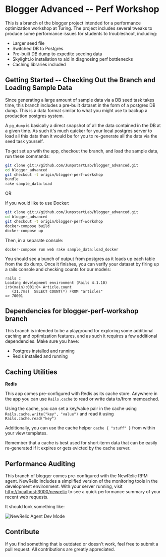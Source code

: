 # Blogger Advanced -- Perf Workshop

This is a branch of the blogger project intended for a performance
optimization workshop at Turing. The project includes several tweaks to
produce some performance issues for students to troubleshoot, including:

* Larger seed file
* Switched DB to Postgres
* Pre-built DB dump to expedite seeding data
* Skylight.io installation to aid in diagnosing perf bottlenecks
* Caching libraries included

## Getting Started -- Checking Out the Branch and Loading Sample Data

Since generating a large amount of sample data via a DB seed task takes
time, this branch includes a pre-built dataset in the form of a postgres
DB dump. This is a data format similar to what you might use to backup a
production postgres system.

A `pg_dump` is basically a direct snapshot of all the data contained in
the DB at a given time. As such it's much quicker for your local
postgres server to load all this data than it would be for you to
re-generate all the data via the seed task yourself.

To get set up with the app, checkout the branch, and load the sample
data, run these commands:

```bash
git clone git://github.com/JumpstartLab/blogger_advanced.git
cd blogger_advanced
git checkout -t origin/blogger-perf-workshop
bundle
rake sample_data:load
```

OR

If you would like to use Docker:

```bash
git clone git://github.com/JumpstartLab/blogger_advanced.git
cd blogger_advanced
git checkout -t origin/blogger-perf-workshop
docker-compose build
docker-compose up
```
Then, in a separate console:

```
docker-compose run web rake sample_data:load_docker
```

You should see a bunch of output from postgres as it loads up each table
from the db dump. Once it finishes, you can verify your dataset by
firing up a rails console and checking counts for our models:

```
rails c
Loading development environment (Rails 4.1.10)
irb(main):001:0> Article.count
   (21.7ms)  SELECT COUNT(*) FROM "articles"
=> 70001
```

## Dependencies for blogger-perf-workshop branch

This branch is intended to be a playground for exploring some additional
caching and optimization features, and as such it requires a few
additional dependencies. Make sure you have:

* Postgres installed and running
* Redis installed and running

## Caching Utilities

__Redis__

This app comes pre-configured with Redis as its cache store.
Anywhere in the app you can use `Rails.cache` to read
or write data to/from memcached.

Using the cache, you can set a key/value pair in the cache
using `Rails.cache.write("key", "value")` and read it using
`Rails.cache.read("key")`

Additionally, you can use the cache helper `cache { "stuff" }` from
within your view templates.

Remember that a cache is best used for short-term data that can be
easily re-generated if it expires or gets evicted by the cache server.

## Performance Auditing

This branch of blogger comes pre-configured with the NewRelic RPM agent.
NewRelic includes a simplified version of the monitoring tools in the
development environment. With your server running, visit
[http://localhost:3000/newrelic](http://localhost:3000/newrelic) to see
a quick performance summary of your recent web requests.

It should look something like:

![NewRelic Agent Dev Mode](https://www.evernote.com/shard/s294/sh/ea3c3662-a7e3-4044-b647-b3b92cfbdd0b/8b9f18be24aedd7a67d670f8cb7619a0/res/6ccedb01-70ff-4e8a-a0e3-a38795b72b4d/skitch.png?resizeSmall&width=832)

## Contribute

If you find something that is outdated or doesn't work, feel free to submit a pull request. All contributions are greatly appreciated.
